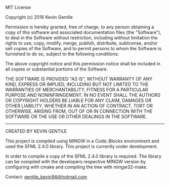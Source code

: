 MIT License

Copyright (c) 2016 Kevin Gentile

Permission is hereby granted, free of charge, to any person obtaining a copy
of this software and associated documentation files (the "Software"), to deal
in the Software without restriction, including without limitation the rights
to use, copy, modify, merge, publish, distribute, sublicense, and/or sell
copies of the Software, and to permit persons to whom the Software is
furnished to do so, subject to the following conditions:

The above copyright notice and this permission notice shall be included in all
copies or substantial portions of the Software.

THE SOFTWARE IS PROVIDED "AS IS", WITHOUT WARRANTY OF ANY KIND, EXPRESS OR
IMPLIED, INCLUDING BUT NOT LIMITED TO THE WARRANTIES OF MERCHANTABILITY,
FITNESS FOR A PARTICULAR PURPOSE AND NONINFRINGEMENT. IN NO EVENT SHALL THE
AUTHORS OR COPYRIGHT HOLDERS BE LIABLE FOR ANY CLAIM, DAMAGES OR OTHER
LIABILITY, WHETHER IN AN ACTION OF CONTRACT, TORT OR OTHERWISE, ARISING FROM,
OUT OF OR IN CONNECTION WITH THE SOFTWARE OR THE USE OR OTHER DEALINGS IN THE
SOFTWARE.

--------------------------------------------------------------------------


CREATED BY KEVIN GENTILE

This project is compiled using MINGW in a Code::Blocks environment
and used the SFML 2.4.0 library. This project is currently under
development. 

In order to compile a copy of the SFML 2.4.0 library is required. The
library can be compiled with the developers respective MINGW version
by configuring with cmake and compiling the tree with mingw32-make.


Contact: gentile_kevin94@hotmail.com 
